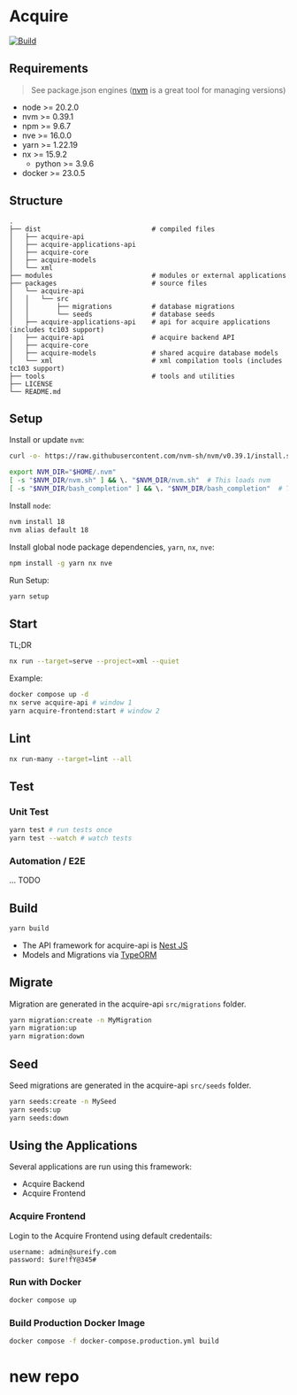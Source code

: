 # Acquire

[![Build](https://github.com/sureifylabs/acquire/actions/workflows/build.yml/badge.svg)](https://github.com/sureifylabs/acquire/actions/workflows/build.yml)

## Requirements

> See package.json engines
> ([nvm](https://github.com/nvm-sh/nvm) is a great tool for managing versions)

- node >= 20.2.0
- nvm >= 0.39.1
- npm >= 9.6.7
- nve >= 16.0.0
- yarn >= 1.22.19
- nx >= 15.9.2
  - python >= 3.9.6
- docker >= 23.0.5

## Structure

    .
    ├── dist                            # compiled files
    │   ├── acquire-api
    │   ├── acquire-applications-api
    │   ├── acquire-core
    │   ├── acquire-models
    │   └── xml
    ├── modules                         # modules or external applications
    ├── packages                        # source files
    │   └── acquire-api
    │   │   └── src
    │   │       ├── migrations          # database migrations
    │   │       └── seeds               # database seeds
    │   ├── acquire-applications-api    # api for acquire applications (includes tc103 support)
    │   ├── acquire-api                 # acquire backend API
    │   ├── acquire-core
    │   ├── acquire-models              # shared acquire database models
    │   └── xml                         # xml compilation tools (includes tc103 support)
    ├── tools                           # tools and utilities
    ├── LICENSE
    └── README.md

## Setup

Install or update `nvm`:

```bash
curl -o- https://raw.githubusercontent.com/nvm-sh/nvm/v0.39.1/install.sh | bash

export NVM_DIR="$HOME/.nvm"
[ -s "$NVM_DIR/nvm.sh" ] && \. "$NVM_DIR/nvm.sh"  # This loads nvm
[ -s "$NVM_DIR/bash_completion" ] && \. "$NVM_DIR/bash_completion"  # This loads nvm bash_completion
```

Install `node`:

```bash
nvm install 18
nvm alias default 18
```

Install global node package dependencies, `yarn`, `nx`, `nve`:

```bash
npm install -g yarn nx nve
```

Run Setup:

```bash
yarn setup
```

## Start

TL;DR

```bash
nx run --target=serve --project=xml --quiet
```

Example:

```bash
docker compose up -d
nx serve acquire-api # window 1
yarn acquire-frontend:start # window 2
```

## Lint

```bash
nx run-many --target=lint --all
```

## Test

### Unit Test

```bash
yarn test # run tests once
yarn test --watch # watch tests
```

### Automation / E2E

... TODO

## Build

```bash
yarn build
```

- The API framework for acquire-api is [Nest JS](https://docs.nestjs.com/)
- Models and Migrations via [TypeORM](https://typeorm.io/)

## Migrate

Migration are generated in the acquire-api `src/migrations` folder.

```bash
yarn migration:create -n MyMigration
yarn migration:up
yarn migration:down
```

## Seed

Seed migrations are generated in the acquire-api `src/seeds` folder.

```bash
yarn seeds:create -n MySeed
yarn seeds:up
yarn seeds:down
```

## Using the Applications

Several applications are run using this framework:

- Acquire Backend
- Acquire Frontend

### Acquire Frontend

Login to the Acquire Frontend using default credentails:

```
username: admin@sureify.com
password: $ure!fY@345#
```

<!-- ts-node --project=tsconfig.base.json ./node_modules/typeorm/cli.js -->

### Run with Docker

```bash
docker compose up
```

### Build Production Docker Image

```bash
docker compose -f docker-compose.production.yml build
```

# new repo
